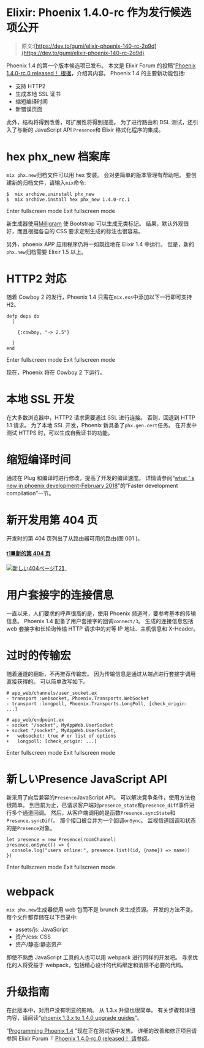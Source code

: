# Elixir: Phoenix 1.4.0-rc 作为发行候选项公开

> 原文:[https://dev.to/gumi/elixir-phoenix-140-rc-2o9d](https://dev.to/gumi/elixir-phoenix-140-rc-2o9d)

Phoenix 1.4 的第一个版本候选项已发布。 本文是 Elixir Forum 的投稿“[Phoenix 1.4.0-rc.0 released！ 根据](https://elixirforum.com/t/phoenix-1-4-0-rc-0-released/17182)，介绍其内容。 Phoenix 1.4 的主要新功能包括:

*   支持 HTTP2
*   生成本地 SSL 证书
*   缩短编译时间
*   新错误页面

此外，结构将得到改善，可扩展性将得到提高。 为了进行路由和 DSL 测试，还引入了与新的 JavaScript API `Presence`和 Elixir 格式化程序的集成。

# hex phx_new 档案库

`mix phx.new`归档文件可以用 hex 安装。 会对更简单的版本管理有帮助吧。 要创建新的归档文件，请输入`mix`命令:

```
$  mix archive.uninstall phx_new
$  mix archive.install hex phx_new 1.4.0-rc.1 
```

Enter fullscreen mode Exit fullscreen mode

新生成器使用[Milligram](https://milligram.io/) 使 Bootstrap 可以生成无类标记。 结果，默认外观很好，而且根据各自的 CSS 要求定制生成的标注也很容易。

另外，phoenix APP 应用程序仍将一如既往地在 Elixir 1.4 中运行。 但是，新的`phx.new`归档需要 Elixir 1.5 以上。

# HTTP2 対応

随着 Cowboy 2 的发行，Phoenix 1.4 只需在`mix.exs`中添加以下一行即可支持 H2。

```
defp deps do
  [

    {:cowboy, "~> 2.5"}

  ]
end 
```

Enter fullscreen mode Exit fullscreen mode

现在，Phoenix 将在 Cowboy 2 下运行。

# 本地 SSL 开发

在大多数浏览器中，HTTP2 请求需要通过 SSL 进行连接。 否则，回退到 HTTP 1.1 请求。 为了本地 SSL 开发，Phoenix 新具备了`phx.gen.cert`任务。 在开发中测试 HTTPS 时，可以生成自我证书的功能。

# 缩短编译时间

通过在 Plug 和编译时进行修改，提高了开发的编译速度。 详情请参阅“[what ' s new in phoenix development-February 2018](https://dockyard.com/blog/2018/02/12/what-s-new-in-phoenix-development-february-2018)”的“Faster development compilation”一节。

# 新开发用第 404 页

开发时的第 404 页列出了从路由器可用的路由(图 001 )。

#### [t1■新的第 404 页](#%E5%9B%B3001%E2%96%A0%E6%96%B0%E3%81%97%E3%81%84404%E3%83%9A%E3%83%BC%E3%82%B8)

[![新しい404ページ](../Images/df16609c5d9d8edd95b0da17d74e9cc7.png)T2】](https://res.cloudinary.com/practicaldev/image/fetch/s--SBy6t-LM--/c_limit%2Cf_auto%2Cfl_progressive%2Cq_auto%2Cw_880/https://elixirforum.com/uploads/default/original/2X/8/8b1ab227fd84ec401eeb69bf7570301da12c992d.jpeg)

# 用户套接字的连接信息

一直以来，人们要求的呼声很高的是，使用 Phoenix 频道时，要参考基本的传输信息。 Phoenix 1.4 配备了用户套接字的回调`connect/3`。 生成的连接信息包括 web 套接字和长轮询传输 HTTP 请求中的对等 IP 地址、主机信息和 X-Header。

# 过时的传输宏

随着通道的翻新，不再推荐传输宏。 因为传输信息是通过从端点进行套接字调用直接获得的。 可以简单改写如下。

```
# app_web/channels/user_socket.ex
- transport :websocket, Phoenix.Transports.WebSocket
- transport :longpoll, Phoenix.Transports.LongPoll, [check_origin: ...]

# app_web/endpoint.ex
- socket "/socket", MyAppWeb.UserSocket
+ socket "/socket", MyAppWeb.UserSocket, 
+   websocket: true # or list of options
+   longpoll: [check_origin: ...] 
```

Enter fullscreen mode Exit fullscreen mode

# 新しいPresence JavaScript API

新采用了向后兼容的`Presence`JavaScript API。 可以解决竞争条件，使用方法也很简单。 到目前为止，已请求客户端对`presence_state`和`presence_diff`事件进行多个通道回调。 然后，从客户端调用的是函数`Presence.syncState`和`Presence.syncDiff`。 那个接口被合并为一个回调`onSync`。 监视信道回调和状态的是`Presence`对象。

```
let presence = new Presence(roomChannel)
presence.onSync(() => {
  console.log("users online:", presence.list((id, {name}) => name))
}) 
```

Enter fullscreen mode Exit fullscreen mode

# webpack

`mix phx.new`生成器使用 web 包而不是 brunch 来生成资源。 开发的方法不变。 每个文件都存储在以下目录中:

*   assets/js: JavaScript
*   资产/css: CSS
*   资产/静态:静态资产

即使不熟悉 JavaScript 工具的人也可以用 webpack 进行同样的开发吧。 寻求优化的人将受益于 webpack，包括精心设计的代码绑定和消除不必要的代码。

# 升级指南

在此版本中，对用户没有明显的影响。 从 1.3.x 升级也很简单。 有关步骤和详细内容，请阅读“[phoenix 1.3.x to 1.4.0 upgrade guides](https://gist.github.com/chrismccord/bb1f8b136f5a9e4abc0bfc07b832257e)”。

“[Programming Phoenix 1.4](https://pragprog.com/book/phoenix14/programming-phoenix-1-4) ”现在正在测试版中发售。 详细的改善和修正项目请参照 Elixir Forum「 [Phoenix 1.4.0-rc.0 released！ 请参阅](https://elixirforum.com/t/phoenix-1-4-0-rc-0-released/17182)。